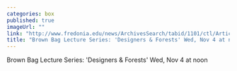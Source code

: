 ```yaml
---
categories: box
published: true
imageUrl: ""
link: "http://www.fredonia.edu/news/ArchivesSearch/tabid/1101/ctl/ArticleView/mid/1878/articleId/5618/Brown_Bag_Lecture_Series_Designers__Forests.aspx"
title: "Brown Bag Lecture Series: 'Designers & Forests' Wed, Nov 4 at noon"
---
```


Brown Bag Lecture Series: 'Designers & Forests' Wed, Nov 4 at noon